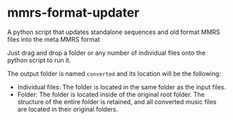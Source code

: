 # mmrs-format-updater
A python script that updates standalone sequences and old format MMRS files into the meta MMRS format

Just drag and drop a folder or any number of individual files onto the python script to run it.

The output folder is named `converted` and its location will be the following:
- Individual files: The folder is located in the same folder as the input files.
- Folder: The folder is located inside of the original root folder. The structure of the entire folder is retained, and all converted music files are located in their original folders.
